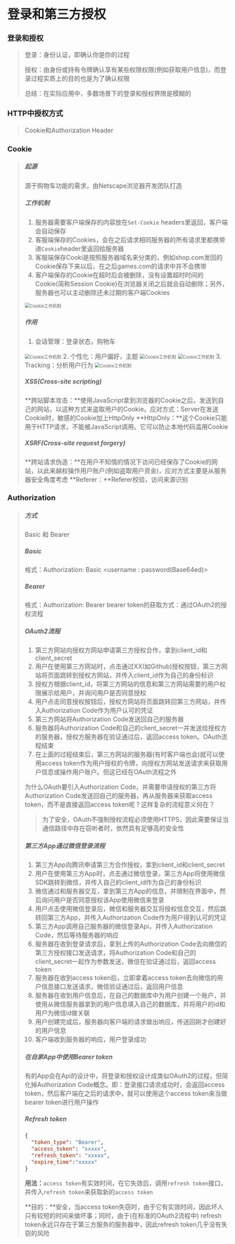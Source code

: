 # 登录和第三方授权

### 登录和授权
> 登录：身份认证，即确认你是你的过程
>
> 授权：由身份或持有令牌确认享有某些权限权限(例如获取用户信息)，而登录过程实质上的目的也是为了确认权限
>
> 总结：在实际应用中，多数场景下的登录和授权界限是模糊的
> 

### HTTP中授权方式
> Cookie和Authorization Header
> 

### Cookie
> ##### 起源
>
> 源于购物车功能的需求，由Netscape浏览器开发团队打造
>
> ##### 工作机制
>
> 1. 服务器需要客户端保存的内容放在`Set-Cookie` headers里返回，客户端会自动保存
> 2. 客服端保存的Cookies，会在之后请求相同服务器的所有请求里都携带进`Cookie`header里返回给服务器
> 3. 客服端保存Cooki是按照服务器域名来分类的，例如shop.com发回的Cookie保存下来以后，在之后games.com的请求中并不会携带
> 4. 客户端保存的Cookie在超时后会被删除，没有设置超时时间的Cookie(简称Session Cookie)在浏览器关闭之后就会自动删除；另外，服务器也可以主动删除还未过期的客户端Cookies
> <img src = "./image/03cookie1.jpg"  alt="Cookie工作机制" style="zoom:70%;" />
>
> ##### 作用
>
> 1. 会话管理：登录状态，购物车
> <img src = "./image/03cookie2.jpg"  alt="Cookie工作机制" style="zoom:70%;" />
> 2. 个性化：用户偏好，主题
> <img src = "./image/03cookie3.jpg"  alt="Cookie工作机制" style="zoom:70%;" />
> <img src = "./image/03cookie4.jpg"  alt="Cookie工作机制" style="zoom:70%;" />
> 3. Tracking：分析用户行为
> <img src = "./image/03cookie5.jpg"  alt="Cookie工作机制" style="zoom:70%;" />
>
> ##### XSS(Cross-site scripting)
>
> **跨站脚本攻击：**使用JavaScript拿到浏览器的Cookie之后，发送到自己的网站，以这种方式来盗取用户的Cookie。应对方式：Server在发送Cookie时，敏感的Cookie加上HttpOnly
> **HttpOnly：**这个Cookie只能用于HTTP请求，不能被JavaScript调用。它可以防止本地代码滥用Cookie
>
> ##### XSRF(Cross-site request forgery)
>
> **跨站请求伪造：**在用户不知情的情况下访问已经保存了Cookie的网站，以此来越权操作用户账户(例如盗取用户资金)，应对方式主要是从服务器安全角度考虑
> **Referer：**Referer校验，访问来源识别
> 

### Authorization

> ##### 方式
>
> Basic 和 Bearer
>
> ##### Basic
>
> 格式：Authorization: Basic <username : password(Base64ed)>
>
> ##### Bearer
>
> 格式：Authorization: Bearer <bearer token>
> bearer token的获取方式：通过OAuth2的授权流程
>
> ##### OAuth2流程
>
> 1. 第三方网站向授权方网站申请第三方授权合作，拿到client_id和client_secret
> 2. 用户在使用第三方网站时，点击通过XX(如Github)授权按钮，第三方网站将页面跳转到授权方网站，并传入client_id作为自己的身份标识
> 3. 授权方根据client_id，将第三方网站的信息和第三方网站需要的用户权限展示给用户，并询问用户是否同意授权
> 4. 用户点击同意授权按钮后，授权方网站将页面跳转回第三方网站，并传入Authorization Code作为用户认可的凭证
> 5. 第三方网站将Authorization Code发送回自己的服务器
> 6. 服务器将Authorization Code和自己的client_secret一并发送给授权方的服务器，授权方服务器在验证通过后，返回access token。OAuth流程结束
> 7. 在上面的过程结束后，第三方网站的服务器(有时客户端也会)就可以使用access token作为用户授权的令牌，向授权方网站发送请求来获取用户信息或操作用户账户。但这已经在OAuth流程之外
>
> 为什么OAuth要引入Authorization Code，并需要申请授权的第三方将Authorization Code发送回自己的服务器，再从服务器来获取access token，而不是直接返回access token呢？这样复杂的流程意义何在？
>
> > 为了安全，OAuth不强制授权流程必须使用HTTPS，因此需要保证当通信路径中存在窃听者时，依然具有足够高的安全性
>
> ##### 第三方App通过微信登录流程
>
> 1. 第三方App向腾讯申请第三方合作授权，拿到client_id和client_secret
> 2. 用户在使用第三方App时，点击通过微信登录，第三方App将使用微信SDK跳转到微信，并传入自己的client_id作为自己的身份标识
> 3. 微信通过和服务器交互，拿到第三方App的信息，并限制在界面中，然后询问用户是否同意授权该App使用微信来登录
> 4. 用户点击使用微信登录后，微信和服务器交互将授权信息交互，然后跳转回第三方App，并传入Authorization Code作为用户得到认可的凭证
> 5. 第三方App调用自己服务器的微信登录Api，并传入Authorization Code，然后等待服务器的响应
> 6. 服务器在收到登录请求后，拿到上传的Authorization Code去向微信的第三方授权接口发送请求，将Authorization Code和自己的client_secret一起作为参数发送，微信在验证通过后，返回access token
> 7. 服务器在收到access token后，立即拿着access token去向微信的用户信息接口发送请求，微信验证通过后，返回用户信息
> 8. 服务器在收到用户信息后，在自己的数据库中为用户创建一个账户，并使用从微信服务器拿到的用户信息填入自己的数据库，并将用户的id和用户为微信id做关联
> 9. 用户创建完成后，服务器向客户端的请求做出响应，传送回刚才创建好的用户信息
> 10. 客户端收到服务器的响应，用户登录成功
>
> ##### 在自家App中使用Bearer token
>
> 有的App会在Api的设计中，将登录和授权设计成类似OAuth2的过程，但简化掉Authorization Code概念。即：登录接口请求成功时，会返回access token，然后客户端在之后的请求中，就可以使用这个access token来当做bearer token进行用户操作
>
> ##### Refresh token
>
> ```json
> {
> 	"token_type": "Bearer",
> 	"access_token": "xxxxx",
> 	"refresh_token": "xxxxx",
> 	"expire_time":"xxxxx"
> }
> ```
>
> **用法：**`access token`有实效时间，在它失效后，调用`refresh token`接口，并传入`refresh token`来获取新的`access token`
>
> **目的：**安全，当access token失窃时，由于它有实效时间，因此坏人只有较短的时间来做坏事；同时，由于(在标准的OAuth2流程中) refresh token永远只存在于第三方服务的服务器中，因此refresh token几乎没有失窃的风险
